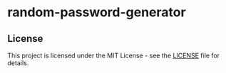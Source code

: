 # random-password-generator

## License 

This project is licensed under the MIT License - see the [LICENSE](LICENSE) file for details.

